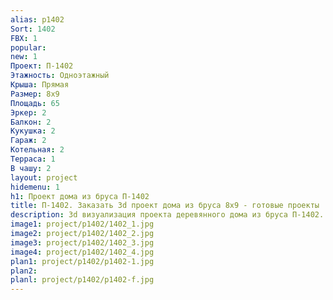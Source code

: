 ```yaml
---
alias: p1402
Sort: 1402
FBX: 1
popular: 
new: 1
Проект: П-1402
Этажность: Одноэтажный
Крыша: Прямая
Размер: 8х9
Площадь: 65
Эркер: 2
Балкон: 2
Кукушка: 2
Гараж: 2
Котельная: 2
Терраса: 1
В чашу: 2
layout: project
hidemenu: 1
h1: Проект дома из бруса П-1402
title: П-1402. Заказать 3d проект дома из бруса 8х9 - готовые проекты
description: 3d визуализация проекта деревянного дома из бруса П-1402. Площадь 65 м2, размер 8х9. Вы можете внести любые изменения в проект.
image1: project/p1402/1402_1.jpg
image2: project/p1402/1402_2.jpg
image3: project/p1402/1402_3.jpg
image4: project/p1402/1402_4.jpg
plan1: project/p1402/p1402-1.jpg
plan2: 
planl: project/p1402/p1402-f.jpg
---
```

